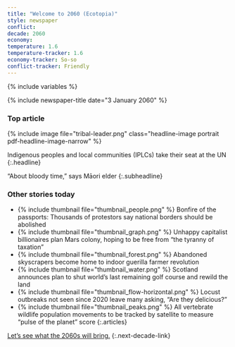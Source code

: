 ```yaml
---
title: "Welcome to 2060 (Ecotopia)"
style: newspaper
conflict: 
decade: 2060
economy: 
temperature: 1.6
temperature-tracker: 1.6
economy-tracker: So-so
conflict-tracker: Friendly
---
```


{% include variables %}

{% include newspaper-title date="3 January 2060" %}

### Top article

{% include image file="tribal-leader.png" class="headline-image portrait pdf-headline-image-narrow" %}

Indigenous peoples and local communities (IPLCs) take their seat at the UN
{:.headline}

“About bloody time,” says Māori elder
{:.subheadline}

### Other stories today

- {% include thumbnail file="thumbnail_people.png" %} Bonfire of the passports: Thousands of protestors say national borders should be abolished
- {% include thumbnail file="thumbnail_graph.png" %} Unhappy capitalist billionaires plan Mars colony, hoping to be free from “the tyranny of taxation”
- {% include thumbnail file="thumbnail_forest.png" %} Abandoned skyscrapers become home to indoor guerilla farmer revolution
- {% include thumbnail file="thumbnail_water.png" %} Scotland announces plan to shut world’s last remaining golf course and rewild the land
- {% include thumbnail file="thumbnail_flow-horizontal.png" %} Locust outbreaks not seen since 2020 leave many asking, “Are they delicious?”
- {% include thumbnail file="thumbnail_peaks.png" %} All vertebrate wildlife population movements to be tracked by satellite to measure “pulse of the planet” score
{:.articles}

[Let’s see what the 2060s will bring.](chapter_1-5-degree-shocks.html)
{:.next-decade-link}
